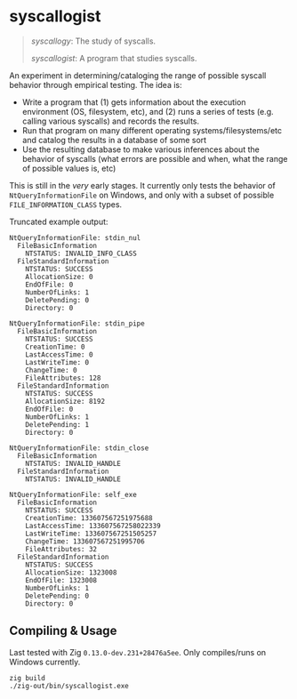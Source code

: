 syscallogist
============

> *syscallogy*: The study of syscalls.
>
> *syscallogist*: A program that studies syscalls.

An experiment in determining/cataloging the range of possible syscall behavior through empirical testing. The idea is:

- Write a program that (1) gets information about the execution environment (OS, filesystem, etc), and (2) runs a series of tests (e.g. calling various syscalls) and records the results.
- Run that program on many different operating systems/filesystems/etc and catalog the results in a database of some sort
- Use the resulting database to make various inferences about the behavior of syscalls (what errors are possible and when, what the range of possible values is, etc)

This is still in the *very* early stages. It currently only tests the behavior of `NtQueryInformationFile` on Windows, and only with a subset of possible `FILE_INFORMATION_CLASS` types.

Truncated example output:

```
NtQueryInformationFile: stdin_nul
  FileBasicInformation
    NTSTATUS: INVALID_INFO_CLASS
  FileStandardInformation
    NTSTATUS: SUCCESS
    AllocationSize: 0
    EndOfFile: 0
    NumberOfLinks: 1
    DeletePending: 0
    Directory: 0

NtQueryInformationFile: stdin_pipe
  FileBasicInformation
    NTSTATUS: SUCCESS
    CreationTime: 0
    LastAccessTime: 0
    LastWriteTime: 0
    ChangeTime: 0
    FileAttributes: 128
  FileStandardInformation
    NTSTATUS: SUCCESS
    AllocationSize: 8192
    EndOfFile: 0
    NumberOfLinks: 1
    DeletePending: 1
    Directory: 0

NtQueryInformationFile: stdin_close
  FileBasicInformation
    NTSTATUS: INVALID_HANDLE
  FileStandardInformation
    NTSTATUS: INVALID_HANDLE

NtQueryInformationFile: self_exe
  FileBasicInformation
    NTSTATUS: SUCCESS
    CreationTime: 133607567251975688
    LastAccessTime: 133607567258022339
    LastWriteTime: 133607567251505257
    ChangeTime: 133607567251995706
    FileAttributes: 32
  FileStandardInformation
    NTSTATUS: SUCCESS
    AllocationSize: 1323008
    EndOfFile: 1323008
    NumberOfLinks: 1
    DeletePending: 0
    Directory: 0
```

## Compiling & Usage

Last tested with Zig `0.13.0-dev.231+28476a5ee`. Only compiles/runs on Windows currently.

```
zig build
./zig-out/bin/syscallogist.exe
```
